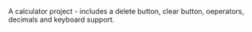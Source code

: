 A calculator project - includes a delete button, clear button, oeperators, decimals and keyboard support.